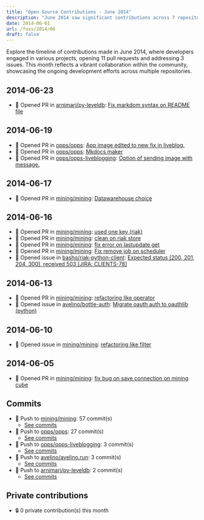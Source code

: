 ```yaml
---
title: "Open Source Contributions - June 2014"
description: "June 2014 saw significant contributions across 7 repositories, with 11 pull requests and 3 issues opened, highlighting collaborative progress in open-source projects."
date: 2014-06-01
url: /foss/2014/06
draft: false
---
```


Explore the timeline of contributions made in June 2014, where developers engaged in various projects, opening 11 pull requests and addressing 3 issues. This month reflects a vibrant collaboration within the community, showcasing the ongoing development efforts across multiple repositories.

## 2014-06-23

- 🔀 Opened PR in [arnimarj/py-leveldb](https://github.com/arnimarj/py-leveldb): [Fix markdom syntax on README file](https://github.com/arnimarj/py-leveldb/pull/1)

## 2014-06-19

- 🔀 Opened PR in [opps/opps](https://github.com/opps/opps): [App image edited to new fix in liveblog.](https://github.com/opps/opps/pull/339)
- 🔀 Opened PR in [opps/opps](https://github.com/opps/opps): [Mkdocs maker](https://github.com/opps/opps/pull/337)
- 🔀 Opened PR in [opps/opps-liveblogging](https://github.com/opps/opps-liveblogging): [Option of sending image with message.](https://github.com/opps/opps-liveblogging/pull/1)

## 2014-06-17

- 🔀 Opened PR in [mining/mining](https://github.com/mining/mining): [Datawarehouse choice](https://github.com/mining/mining/pull/181)

## 2014-06-16

- 🔀 Opened PR in [mining/mining](https://github.com/mining/mining): [used one key (riak)](https://github.com/mining/mining/pull/180)
- 🔀 Opened PR in [mining/mining](https://github.com/mining/mining): [clean on riak store](https://github.com/mining/mining/pull/179)
- 🔀 Opened PR in [mining/mining](https://github.com/mining/mining): [fix error on lastupdate get](https://github.com/mining/mining/pull/178)
- 🔀 Opened PR in [mining/mining](https://github.com/mining/mining): [Fix remove job on scheduler](https://github.com/mining/mining/pull/177)
- 🐛 Opened issue in [basho/riak-python-client](https://github.com/basho/riak-python-client): [Expected status [200, 201, 204, 300], received 503 [JIRA: CLIENTS-78]](https://github.com/basho/riak-python-client/issues/346)

## 2014-06-13

- 🔀 Opened PR in [mining/mining](https://github.com/mining/mining): [refactoring like operator](https://github.com/mining/mining/pull/176)
- 🐛 Opened issue in [avelino/bottle-auth](https://github.com/avelino/bottle-auth): [Migrate oauth auth to oauthlib (python)](https://github.com/avelino/bottle-auth/issues/7)

## 2014-06-10

- 🐛 Opened issue in [mining/mining](https://github.com/mining/mining): [refactoring like filter](https://github.com/mining/mining/issues/175)

## 2014-06-05

- 🔀 Opened PR in [mining/mining](https://github.com/mining/mining): [fix bug on save connection on mining cube](https://github.com/mining/mining/pull/168)

## Commits

- 🔨 Push to [mining/mining](https://github.com/mining/mining): 57 commit(s)
  - [See commits](https://github.com/mining/mining/commits?author=avelino&since=2014-06-01T00:00:00Z&until=2014-06-30T23:59:59Z)
- 🔨 Push to [opps/opps](https://github.com/opps/opps): 27 commit(s)
  - [See commits](https://github.com/opps/opps/commits?author=avelino&since=2014-06-01T00:00:00Z&until=2014-06-30T23:59:59Z)
- 🔨 Push to [opps/opps-liveblogging](https://github.com/opps/opps-liveblogging): 3 commit(s)
  - [See commits](https://github.com/opps/opps-liveblogging/commits?author=avelino&since=2014-06-01T00:00:00Z&until=2014-06-30T23:59:59Z)
- 🔨 Push to [avelino/avelino.run](https://github.com/avelino/avelino.run): 3 commit(s)
  - [See commits](https://github.com/avelino/avelino.run/commits?author=avelino&since=2014-06-01T00:00:00Z&until=2014-06-30T23:59:59Z)
- 🔨 Push to [arnimarj/py-leveldb](https://github.com/arnimarj/py-leveldb): 2 commit(s)
  - [See commits](https://github.com/arnimarj/py-leveldb/commits?author=avelino&since=2014-06-01T00:00:00Z&until=2014-06-30T23:59:59Z)

## Private contributions

- 🔒 0 private contribution(s) this month

